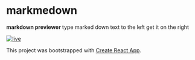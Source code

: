 # markmedown
**markdown previewer**
type marked down text to the left get it on the right


[![live](https://img.shields.io/static/v1?label=MarkMeDown&message=Live&color=gray&labelColor=green)](https://shellparse.github.io/markmedown/)


This project was bootstrapped with [Create React App](https://github.com/facebook/create-react-app).
